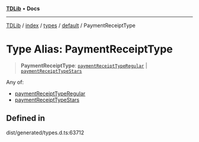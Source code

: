 [**TDLib**](../../../../../../README.md) • **Docs**

***

[TDLib](../../../../../../modules.md) / [index](../../../../../README.md) / [types](../../../README.md) / [default](../README.md) / PaymentReceiptType

# Type Alias: PaymentReceiptType

> **PaymentReceiptType**: [`paymentReceiptTypeRegular`](paymentReceiptTypeRegular.md) \| [`paymentReceiptTypeStars`](paymentReceiptTypeStars.md)

Any of:
- [paymentReceiptTypeRegular](paymentReceiptTypeRegular.md)
- [paymentReceiptTypeStars](paymentReceiptTypeStars.md)

## Defined in

dist/generated/types.d.ts:63712
